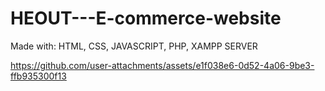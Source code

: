 ﻿# HEOUT---E-commerce-website
Made with: 
HTML, 
CSS, 
JAVASCRIPT, 
PHP, 
XAMPP SERVER

https://github.com/user-attachments/assets/e1f038e6-0d52-4a06-9be3-ffb935300f13
